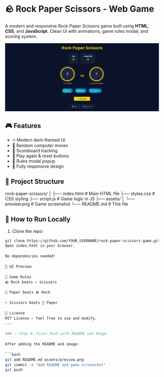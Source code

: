 # 🪨 Rock Paper Scissors - Web Game

A modern and responsive Rock Paper Scissors game built using **HTML**, **CSS**, and **JavaScript**. Clean UI with animations, game rules modal, and scoring system.

![Game Preview](assets/preview.png)

## 🎮 Features

- 🔥 Modern dark-themed UI
- 🧠 Random computer moves
- 🧮 Scoreboard tracking
- 🔄 Play again & reset buttons
- 📜 Rules modal popup
- 📱 Fully responsive design

## 📁 Project Structure

rock-paper-scissors/
│
├── index.html # Main HTML file
├── styles.css # CSS styling
├── script.js # Game logic in JS
├── assets/
│ └── preview.png # Game screenshot
└── README.md # This file

## 🚀 How to Run Locally

1. Clone the repo:

```bash
git clone https://github.com/YOUR_USERNAME/rock-paper-scissors-game.git
Open index.html in your browser.

No dependencies needed!

📸 UI Preview

📜 Game Rules
🪨 Rock beats ✂️ Scissors

📄 Paper beats 🪨 Rock

✂️ Scissors beats 📄 Paper

📄 License
MIT License — feel free to use and modify.
---

### ✅ Step 4: Final Push with README and Image

After adding the README and image:

```bash
git add README.md assets/preview.png
git commit -m "Add README and game screenshot"
git push
